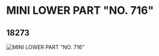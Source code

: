 # MINI LOWER PART "NO. 716"
## 18273
![MINI LOWER PART "NO. 716"](https://lc-www-live-s.legocdn.com/media/bricks/5/2/6080709.jpg)